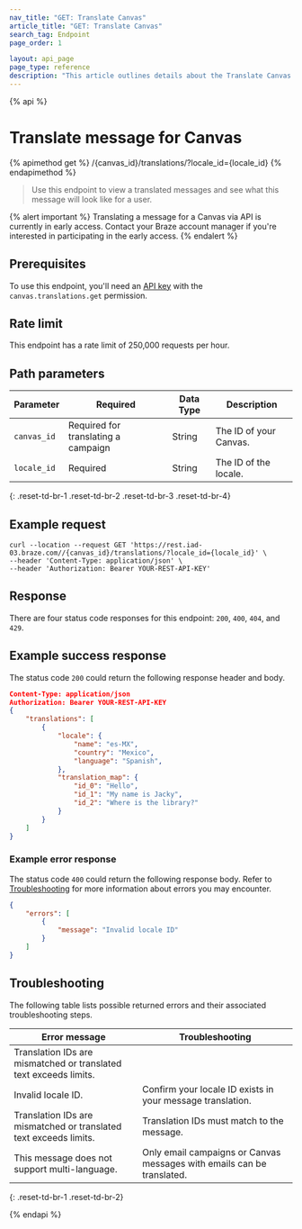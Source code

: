 ```yaml
---
nav_title: "GET: Translate Canvas"
article_title: "GET: Translate Canvas"
search_tag: Endpoint
page_order: 1

layout: api_page
page_type: reference
description: "This article outlines details about the Translate Canvas endpoint."
---
```


{% api %}
# Translate message for Canvas
{% apimethod get %}
/{canvas_id}/translations/?locale_id={locale_id}
{% endapimethod %}

> Use this endpoint to view a translated messages and see what this message will look like for a user.

{% alert important %}
Translating a message for a Canvas via API is currently in early access. Contact your Braze account manager if you're interested in participating in the early access.
{% endalert %}

## Prerequisites

To use this endpoint, you'll need an [API key]({{site.baseurl}}/api/basics#rest-api-key/) with the `canvas.translations.get` permission.

## Rate limit

This endpoint has a rate limit of 250,000 requests per hour.

## Path parameters

| Parameter | Required | Data Type | Description |
| --------- | ---------| --------- | ----------- |
|`canvas_id`| Required for translating a campaign | String | The ID of your Canvas. |
|`locale_id`| Required | String | The ID of the locale. |
{: .reset-td-br-1 .reset-td-br-2 .reset-td-br-3  .reset-td-br-4}

## Example request

```
curl --location --request GET 'https://rest.iad-03.braze.com//{canvas_id}/translations/?locale_id={locale_id}' \
--header 'Content-Type: application/json' \
--header 'Authorization: Bearer YOUR-REST-API-KEY'
```

## Response

There are four status code responses for this endpoint: `200`, `400`, `404`, and `429`.

## Example success response

The status code `200` could return the following response header and body.

```json
Content-Type: application/json
Authorization: Bearer YOUR-REST-API-KEY
{
	"translations": [
		{
			"locale": {
 				"name": "es-MX",
 				"country": "Mexico",
 				"language": "Spanish",
			},
			"translation_map": {
				"id_0": "Hello",
				"id_1": "My name is Jacky",
				"id_2": "Where is the library?"
			}
		}
	]
}
```

### Example error response

The status code `400` could return the following response body. Refer to [Troubleshooting](#troubleshooting) for more information about errors you may encounter.

```json
{
	"errors": [
		{
			"message": "Invalid locale ID"
		}
	]
}
```

## Troubleshooting

The following table lists possible returned errors and their associated troubleshooting steps.

| Error message | Troubleshooting |
| --- | --- |
| Translation IDs are mismatched or translated text exceeds limits. | 
| Invalid locale ID. | Confirm your locale ID exists in your message translation. |
| Translation IDs are mismatched or translated text exceeds limits. | Translation IDs must match to the message. |
| This message does not support multi-language. | Only email campaigns or Canvas messages with emails can be translated. |
{: .reset-td-br-1 .reset-td-br-2}

{% endapi %}